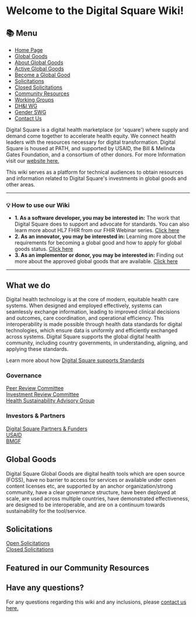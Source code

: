 # Welcome to the Digital Square Wiki!

## 📚 Menu

- [Home Page](./main-page.md)
- [Global Goods](./Global%20Goods/global-goods-list.md)
- [About Global Goods](./Global%20Goods/about-global-goods.md)
- [Active Global Goods](./Global%20Goods/active-global-goods.md)
- [Become a Global Good](./Global%20Goods/becoming-a-global-good.md)
- [Solicitations](./main/solicitations.md)
- [Closed Solicitations](./main/solicitations.md#closed_solicitations)
- [Community Resources](./main/community-resources.md)
- [Working Groups](./main/digital-health-interoperability-working-group.md)
- [DH&I WG](./main/digital-health-interoperability-working-group.md)
- [Gender SWG](./main/gender-small-working-group.md)
- [Contact Us](./main/contact-us.md)

Digital Square is a digital health marketplace (or 'square') where supply and demand come together to accelerate health equity. We connect health leaders with the resources necessary for digital transformation. Digital Square is housed at PATH, and supported by USAID, the Bill & Melinda Gates Foundation, and a consortium of other donors. For more Information visit our [website here.](https://digitalsquare.org)

This wiki serves as a platform for technical audiences to obtain resources and information related to Digital Square's investments in global goods and other areas.

---

### 💡 How to use our Wiki

- **1. As a software developer, you may be interested in:** The work that Digital Square does to support and advocate for standards. You can also learn more about HL7 FHIR from our FHIR Webinar series. [Click here](./main/how-digital-square-supports-standards.md)
- **2. As an innovator, you may be interested in:** Learning more about the requirements for becoming a global good and how to apply for global goods status. [Click here](./Global%20Goods/becoming-a-global-good.md)
- **3. As an implementor or donor, you may be interested in:** Finding out more about the approved global goods that are available. [Click here](./Global%20Goods/active-global-goods.md)

---

## What we do

Digital health technology is at the core of modern, equitable health care systems. When designed and employed effectively, systems can seamlessly exchange information, leading to improved clinical decisions and outcomes, care coordination, and operational efficiency. This interoperability is made possible through health data standards for digital technologies, which ensure data is uniformly and efficiently exchanged across systems. Digital Square supports the global digital health community, including country governments, in understanding, aligning, and applying these standards.

Learn more about how [Digital Square supports Standards](./main/how-digital-square-supports-standards.md)

### Governance

[Peer Review Committee](./main/peer-review-committee.md)  
[Investment Review Committee](./main/investment-review-committee.md)  
[Health Sustainability Advisory Group](./main/health-sustainability-advisory-group.md)

### Investors & Partners

[Digital Square Partners & Funders](https://digitalsquare.org/partners)  
[USAID](https://www.usaid.gov)  
[BMGF](http://www.gatesfoundation.org)

## Global Goods

Digital Square Global Goods are digital health tools which are open source (FOSS), have no barrier to access for services or available under open content licenses etc, are supported by an anchor organization/strong community, have a clear governance structure, have been deployed at scale, are used across multiple countries, have demonstrated effectiveness, are designed to be interoperable, and are on a continuum towards sustainability for the tool/service.

## Solicitations

[Open Solicitations](./main/solicitations.md#open_solicitations)  
[Closed Solicitations](./main/solicitations.md#closed_solicitations)

## Featured in our Community Resources

<!-- Placeholder for future community resources -->

## Have any questions?

For any questions regarding this wiki and any inclusions, please [contact us here.](./main/contact-us.md)